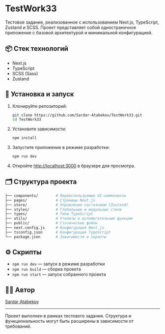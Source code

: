 # TestWork33

Тестовое задание, реализованное с использованием Next.js, TypeScript, Zustand и SCSS. Проект представляет собой одностраничное приложение с базовой архитектурой и минимальной конфигурацией.

## 📦 Стек технологий

- Next.js
- TypeScript
- SCSS (Sass)
- Zustand

## 🚀 Установка и запуск

1. Клонируйте репозиторий:

   ```bash
   git clone https://github.com/Sardar-Atabekov/TestWork33.git
   cd TestWork33
   ```

2. Установите зависимости:

   ```bash
   npm install
   ```

3. Запустите приложение в режиме разработки:

   ```bash
   npm run dev
   ```

4. Откройте [http://localhost:3000](http://localhost:3000) в браузере для просмотра.

## 🗂️ Структура проекта

```bash
├── components/        # Переиспользуемые UI-компоненты
├── pages/             # Страницы Next.js
├── store/             # Управление состоянием (Zustand)
├── styles/            # Глобальные и модульные стили
├── types/             # Типы TypeScript
├── utils/             # Утилиты и вспомогательные функции
├── public/            # Статические файлы
├── next.config.js     # Конфигурация Next.js
├── tsconfig.json      # Конфигурация TypeScript
└── package.json       # Зависимости и скрипты
```

## ⚙️ Скрипты

- `npm run dev` — запуск в режиме разработки
- `npm run build` — сборка проекта
- `npm run start` — запуск собранного проекта

## 🧑‍💻 Автор

[Sardar Atabekov](https://github.com/Sardar-Atabekov)

---

Проект выполнен в рамках тестового задания. Структура и функциональность могут быть расширены в зависимости от требований.
